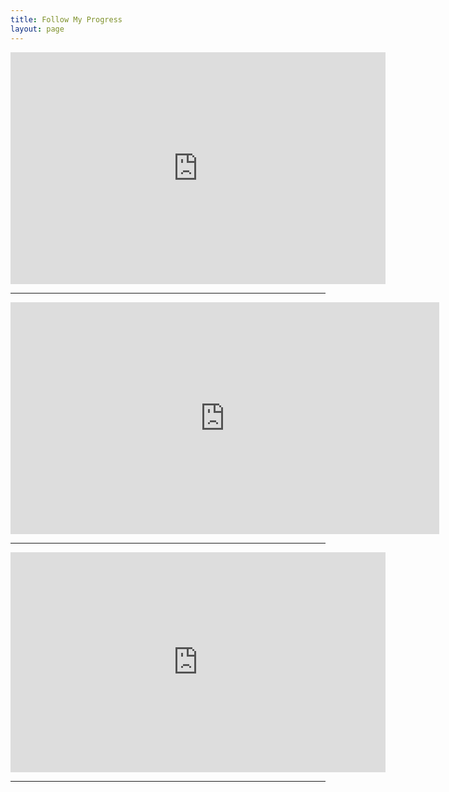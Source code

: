 ```yaml
---
title: Follow My Progress
layout: page
---
```

<iframe width="600" height="371" seamless frameborder="0" scrolling="no" src="https://docs.google.com/spreadsheets/d/e/2PACX-1vSlDAoRJ8WkbIFj6e_toPhj1FVBUfbh-WcG6NlD5C6WiqDBbF7LFoGBqfvukmq5jezb2o4kAGViTEsX/pubchart?oid=1678487977&amp;format=interactive"></iframe>

---

<iframe width="686" height="371" seamless frameborder="0" scrolling="no" src="https://docs.google.com/spreadsheets/d/e/2PACX-1vSlDAoRJ8WkbIFj6e_toPhj1FVBUfbh-WcG6NlD5C6WiqDBbF7LFoGBqfvukmq5jezb2o4kAGViTEsX/pubchart?oid=17757265&amp;format=interactive"></iframe>

---
<iframe width="600" height="352" seamless frameborder="0" scrolling="no" src="https://docs.google.com/spreadsheets/d/e/2PACX-1vQS691OJJ3NG5ZGQRJYowFcXM_HbzSb5Nc7iGkcVaWC7RE7r5DprW_ZtsiR8vWfQxqVMTPufpx2dPRQ/pubchart?oid=2128511204&amp;format=interactive"></iframe>

---

<blockquote class="trello-board-compact">
  <a href="https://trello.com/b/vhJ4XDil/de-plantuh-man>Trello Board</a>
</blockquote>
<script src="https://p.trellocdn.com/embed.min.js"></script>
